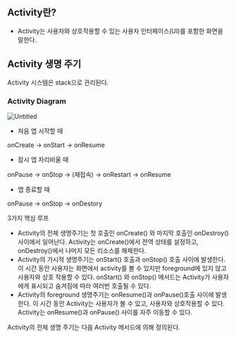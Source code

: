 ## Activity란?

- Activity는 사용자와 상호작용할 수 있는 사용자 인터페이스(UI)를 포함한 화면을 말한다.

## Activity 생명 주기

Activity 시스템은 stack으로 관리된다.

### Activity Diagram

![Untitled](https://s3-us-west-2.amazonaws.com/secure.notion-static.com/2349645c-85cc-4447-94c1-779f11198fb6/Untitled.png)

- 처음 앱 시작할 때

onCreate → onStart → onResume

- 잠시 앱 자리비울 때

onPause → onStop → (재접속) → onRestart → onResume

- 앱 종료할 때

onPause → onStop → onDestory

3가지 핵심 루프

- Activity의 전체 생명주기는 첫 호출인 onCreate() 와 마지막 호출인 onDestroy() 사이에서 일어난다. Activity는 onCreate()에서 전역 상태를 설정하고, onDestroy()에서 나머지 모든 리소스를 해체한다.
- Activity의 가시적 생명주기는 onStart() 호출과 onStop() 호출 사이에 발생한다. 이 시간 동안 사용자는 화면에서 activity를 볼 수 있지만 foreground에 있지 않고 사용자와 상호 작용할 수 있다. onStart() 와 onStop() 메서드는 Activity가 사용자에게 표시되고 숨겨짐에 따라 여러번 호출될 수 있다.
- Activity의 foreground 생명주기는 onResume()과 onPause()호출 사이에 발생한다. 이 시간 동안 Activity는 사용자가 볼 수 있고, 사용자와 상호작용할 수 있다. Activity는 onResume()과 onPause() 사이를 자주 이동할 수 있다.

Activity의 전체 생명 주기는 다음 Activity 메서드에 의해 정의된다.